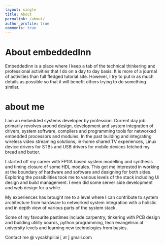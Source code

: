 ```yaml
---
layout: single
title: About
permalink: /about/
author_profile: true
comments: true
---
```


# About embeddedInn

Embeddedinn is a place where I keep a tab of the technical thinkering and professional activities that I do on a day to day basis. It is more of a journal of activities than full fledged tutorial site. However, I try to put in as much details as possible so that it will benefit others trying to do something similar. 

# about me

I am an embedded systems developer by profession. Current day job primarily revolves around design, development and system integration of drivers, system software, compilers and programming tools for networked embedded processors and modules. In the past building and integrating wireless video streaming solutions, in-home shared TV experiences, Linux device drivers for STBs and USB drivers for mobile devices fetched my bread and butter. 

I started off my career with FPGA based system modelling and synthesis and timing closure of some HDL modules. This got me interested in working at the boundary of hardware and software and designing for both sides. Exploring the possibilities took me to various levels of the stack including UI design and build management. I even did some server side development and web design for a while. 

My experiences has brought me to a level where I can contribute to system architecture from hardware to networked system integration with a holistic and in depth view of various parts of the system stack. 

Some of my favourite pastimes include carpentry, tinkering with PCB design and building utility boards, python programming, tech evangelism at university levels and learning new technologies from basics.

Contact me @ vysakhpillai [ at ] gmail.com
